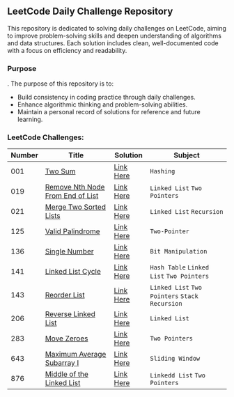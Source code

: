 ## LeetCode Daily Challenge Repository

This repository is dedicated to solving daily challenges on LeetCode, aiming to improve problem-solving skills and
deepen understanding of algorithms and data structures. Each solution includes clean, well-documented code with a focus
on efficiency and readability.

### Purpose

.
The purpose of this repository is to:

- Build consistency in coding practice through daily challenges.
- Enhance algorithmic thinking and problem-solving abilities.
- Maintain a personal record of solutions for reference and future learning.

### LeetCode Challenges:

| Number | Title                                                                                                           | Solution                                                                               | Subject                                          |
|--------|-----------------------------------------------------------------------------------------------------------------|----------------------------------------------------------------------------------------|--------------------------------------------------|
| 001    | [Two Sum](https://leetcode.com/problems/two-sum/)                                                               | [Link Here](br/com/leetcode/daily/easy/l1/Solution.java)                               | `Hashing`                                        |
| 019    | [Remove Nth Node From End of List](https://leetcode.com/problems/remove-nth-node-from-end-of-list/description/) | [Link Here](br/com/leetcode/daily/easy/l1/Solution.java)                               | `Linked List` `Two Pointers`                     |
| 021    | [Merge Two Sorted Lists](https://leee-two-sorted-lists/description/)                                            | [Link Here](br/com/leetcode/daily/easy/l1/Solution.java)                               | `Linked List` `Recursion`                        |
| 125    | [Valid Palindrome](https://leetcode.com/problems/valid-palindrome/)                                             | [Link Here](java/br/com/leetcode/daily/easy/l125/Solution.java)                        | `Two-Pointer`                                    |
| 136    | [Single Number](https://leetcode.com/problems/single-number/description/)                                       | [Link Here](java/br/com/leetcode/daily/easy/l136/Solution.java)                        | `Bit Manipulation`                               |
| 141    | [Linked List Cycle](https://leetcode.com/problems/linked-list-cycle/)                                           | [Link Here](java/br/com/leetcode/daily/easy/l136/Solution.java)                        | `Hash Table` `Linked List` `Two Pointers`        |
| 143    | [Reorder List](https://leetcode.com/problems/reorder-list/)                                                     | [Link Here](java/br/com/leetcode/daily/easy/l136/Solution.java)                        | `Linked List` `Two Pointers` `Stack` `Recursion` |
| 206    | [Reverse Linked List](https://leetcode.com/problems/reverse-linked-list/description/)                           | [Link Here](leetcodedaily/src/main/java/br/com/leetcode/daily/easy/l260/Solution.java) | `Linked List`                                    |
| 283    | [Move Zeroes](https://leetcode.com/problems/move-zeroes/)                                                       | [Link Here](leetcodedaily/src/main/java/br/com/leetcode/daily/easy/l260/Solution.java) | `Two Pointers`                                   |
| 643    | [Maximum Average Subarray I](https://leetcode.com/problems/maximum-average-subarray-i/)                         | [Link Here](java/br/com/leetcode/daily/easy/l643/Solution.java)                        | `Sliding Window`                                 |
| 876    | [Middle of the Linked List](https://leetcode.com/problems/middle-of-the-linked-list/)                           | [Link Here](java/br/com/leetcode/daily/easy/l643/Solution.java)                        | `Linkedd List` `Two Pointers`                    |